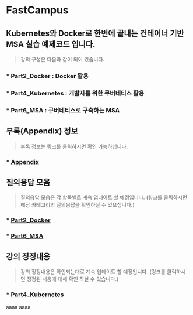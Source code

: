 # FastCampus
## Kubernetes와 Docker로 한번에 끝내는 컨테이너 기반 MSA 실습 예제코드 입니다.

> 강의 구성은 다음과 같이 되어 있습니다.
### * Part2_Docker : Docker 활용
### * Part4_Kubernetes : 개발자를 위한 쿠버네티스 활용
### * Part6_MSA : 쿠버네티스로 구축하는 MSA

## 부록(Appendix) 정보
> 부록 정보는 링크를 클릭하시면 확인 가능하십니다.
### * [Appendix](Appendix/Appendix.md)

## 질의응답 모음
> 질의응답 모음은 각 항목별로 계속 업데이트 할 예정입니다.
> (링크를 클릭하시면 해당 카테고리의 질의응답을 확인하실 수 있으십니다.)
### * [Part2_Docker](Part2_Docker/QnA.md)
### * [Part6_MSA](Part6_MSA/QnA.md)

## 강의 정정내용
> 강의 정정내용은 확인되는대로 계속 업데이트 할 예정입니다.
> (링크를 클릭하시면 정정된 내용에 대해 확인 하실 수 있습니다.)
### * [Part4_Kubernetes](Part4_Kubernetes/Correction.md)
aaaa
aaaa
